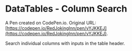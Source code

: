 # DataTables - Column Search

A Pen created on CodePen.io. Original URL: [https://codepen.io/RedJokingInn/pen/vYJKKEJ](https://codepen.io/RedJokingInn/pen/vYJKKEJ).

Search individual columns with inputs in the table header.